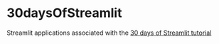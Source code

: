 # 30daysOfStreamlit
Streamlit applications associated with the [30 days of Streamlit tutorial](https://blog.streamlit.io/30-days-of-streamlit/)
